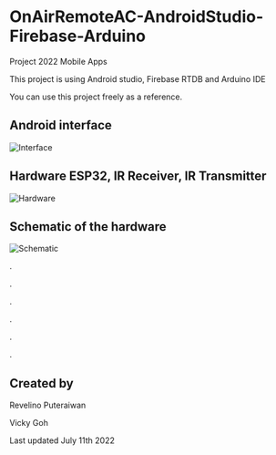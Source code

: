 # OnAirRemoteAC-AndroidStudio-Firebase-Arduino
Project 2022 Mobile Apps

This project is using Android studio, Firebase RTDB and Arduino IDE


You can use this project freely as a reference. 

## Android interface

![Interface](https://user-images.githubusercontent.com/107801501/178206047-e640856b-33a7-4982-834f-c857269effb5.png)

## Hardware ESP32, IR Receiver, IR Transmitter

![Hardware](https://user-images.githubusercontent.com/107801501/178206029-8f385d1d-4a38-4d80-82f9-8e9cd3313e37.png)

## Schematic of the hardware

![Schematic](https://user-images.githubusercontent.com/107801501/178205694-02a4d826-3288-456e-adfb-25c9fcf70728.png)

.

.

.

.

.

.

## Created by

Revelino Puteraiwan

Vicky Goh

Last updated July 11th 2022
